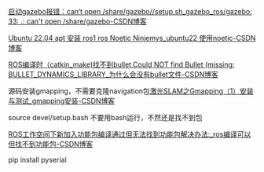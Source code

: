 [启动gazebo报错：can‘t open /share/gazebo//setup.sh_gazebo_ros/gazebo: 33: .: can't open /share/gazebo-CSDN博客](https://blog.csdn.net/weixin_47266712/article/details/124751676)

[Ubuntu 22.04 apt 安装 ros1 ros Noetic Ninjemys_ubuntu22 使用noetic-CSDN博客](https://blog.csdn.net/autolabor/article/details/135859750?spm=1001.2014.3001.5501)

[ROS编译时（catkin_make)找不到bullet,Could NOT find Bullet (missing: BULLET_DYNAMICS_LIBRARY_为什么会没有bullet文件-CSDN博客](https://blog.csdn.net/qq_35379989/article/details/79964317)



源码安装gmapping，不需要克隆navigation包[激光SLAM之Gmapping（1）安装与测试_gmapping安装-CSDN博客](https://blog.csdn.net/aidimoli123/article/details/112154918)   

source devel/setup.bash    不要用bash运行，不然还是找不到包

 [ROS工作空间下新加入功能包编译通过但无法找到功能包解决办法:_ros编译可以但找不到功能包-CSDN博客](https://blog.csdn.net/weixin_36607844/article/details/102522464)



pip install pyserial

